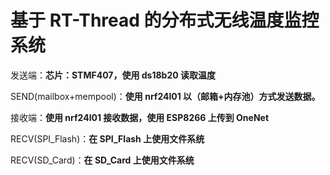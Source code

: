 # 基于 RT-Thread 的分布式无线温度监控系统

发送端：**芯片：STMF407，使用 ds18b20 读取温度**

SEND(mailbox+mempool)：**使用 nrf24l01 以（邮箱+内存池）方式发送数据。**



接收端：**使用 nrf24l01 接收数据，使用 ESP8266 上传到 OneNet**

RECV(SPI_Flash)：**在 SPI_Flash 上使用文件系统**

RECV(SD_Card)：**在 SD_Card 上使用文件系统**

